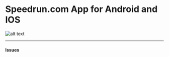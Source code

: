 # Speedrun.com App for Android and IOS

![alt text](https://github.com/Asiern/Speerun.comApp/blob/master/Home.jpeg)

---

#### Issues
